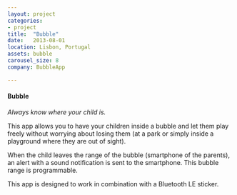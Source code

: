 ```yaml
---
layout: project
categories:
- project
title:  "Bubble"
date:   2013-08-01
location: Lisbon, Portugal
assets: bubble
carousel_size: 8
company: BubbleApp

---
```

#### Bubble

*Always know where your child is.*

This app allows you to have your children inside a bubble and let them play freely without worrying about losing them (at a park or simply inside a playground where they are out of sight).  

When the child leaves the range of the bubble (smartphone of the parents), an alert with a sound notification is sent to the smartphone. This bubble range is programmable.  

This app is designed to work in combination with a Bluetooth LE sticker.
